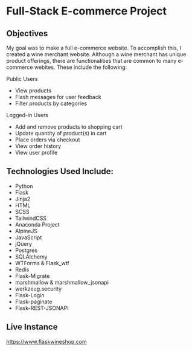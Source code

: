 # Full-Stack E-commerce Project

## Objectives
My goal was to make a full e-commerce website.  To accomplish this, I created a wine merchant website. Although a wine merchant has unique product offerings, there are functionalities that are common to many e-commerce webites. These include the following:

Public Users
* View products
* Flash messages for user feedback
* Filter products by categories

Logged-in Users
* Add and remove products to shopping cart
* Update quantity of product(s) in cart
* Place orders via checkout
* View order history
* View user profile

## Technologies Used Include:
* Python
* Flask
* Jinja2
* HTML
* SCSS
* TailwindCSS
* Anaconda Project
* AlpineJS
* JavaScript
* jQuery
* Postgres
* SQLAlchemy
* WTForms & Flask_wtf
* Redis
* Flask-Migrate
* marshmallow & marshmallow_jsonapi
* werkzeug.security
* Flask-Login
* Flask-paginate
* Flask-REST-JSONAPI

## Live Instance

https://www.flaskwineshop.com

